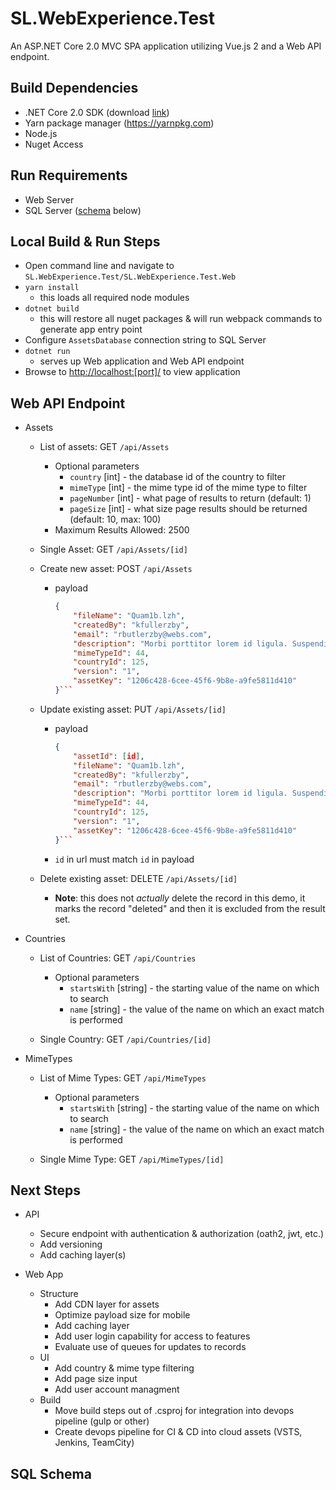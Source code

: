 # SL.WebExperience.Test

An ASP.NET Core 2.0 MVC SPA application utilizing Vue.js 2 and a Web API endpoint.

## Build Dependencies

* .NET Core 2.0 SDK (download [link](https://www.microsoft.com/net/download/windows))
* Yarn package manager (<https://yarnpkg.com>)
* Node.js
* Nuget Access

## Run Requirements

* Web Server
* SQL Server ([schema](#sql-schema) below)

## Local Build & Run Steps

* Open command line and navigate to `SL.WebExperience.Test/SL.WebExperience.Test.Web`
* `yarn install`
  * this loads all required node modules
* `dotnet build`
  * this will restore all nuget packages & will run webpack commands to generate app entry point
* Configure `AssetsDatabase` connection string to SQL Server
* `dotnet run`
  * serves up Web application and Web API endpoint
* Browse to <http://localhost:[port]/> to view application

## Web API Endpoint

* Assets
  * List of assets: GET `/api/Assets`
    * Optional parameters
      * `country` [int] - the database id of the country to filter
      * `mimeType` [int] - the mime type id of the mime type to filter
      * `pageNumber` [int] - what page of results to return (default: 1)
      * `pageSize` [int] - what size page results should be returned (default: 10, max: 100)
    * Maximum Results Allowed: 2500

  * Single Asset: GET `/api/Assets/[id]`

  * Create new asset: POST `/api/Assets`
    * payload
        ```json
        {
            "fileName": "Quam1b.lzh",
            "createdBy": "kfullerzby",
            "email": "rbutlerzby@webs.com",
            "description": "Morbi porttitor lorem id ligula. Suspendisse ornare consequat lectus. In est risus, auctor sed, tristique in, tempus sit amet, sem.",
            "mimeTypeId": 44,
            "countryId": 125,
            "version": "1",
            "assetKey": "1206c428-6cee-45f6-9b8e-a9fe5811d410"
        }```
  * Update existing asset: PUT `/api/Assets/[id]`
    * payload
        ```json
        {
            "assetId": [id],
            "fileName": "Quam1b.lzh",
            "createdBy": "kfullerzby",
            "email": "rbutlerzby@webs.com",
            "description": "Morbi porttitor lorem id ligula. Suspendisse ornare consequat lectus. In est risus, auctor sed, tristique in, tempus sit amet, sem.",
            "mimeTypeId": 44,
            "countryId": 125,
            "version": "1",
            "assetKey": "1206c428-6cee-45f6-9b8e-a9fe5811d410"
        }```
    * `id` in url must match `id` in payload

  * Delete existing asset: DELETE `/api/Assets/[id]`
    * **Note**: this does not *actually* delete the record in this demo, it marks the record "deleted" and then it is excluded from the result set.

* Countries
  * List of Countries: GET `/api/Countries`
    * Optional parameters
      * `startsWith` [string] - the starting value of the name on which to search
      * `name` [string] - the value of the name on which an exact match is performed

  * Single Country:  GET `/api/Countries/[id]`

* MimeTypes
  * List of Mime Types: GET `/api/MimeTypes`
    * Optional parameters
      * `startsWith` [string] - the starting value of the name on which to search
      * `name` [string] - the value of the name on which an exact match is performed

  * Single Mime Type:  GET `/api/MimeTypes/[id]`

## Next Steps

* API
  * Secure endpoint with authentication & authorization (oath2, jwt, etc.)
  * Add versioning
  * Add caching layer(s)

* Web App
  * Structure
    * Add CDN layer for assets
    * Optimize payload size for mobile
    * Add caching layer
    * Add user login capability for access to features
    * Evaluate use of queues for updates to records
  * UI
    * Add country & mime type filtering
    * Add page size input
    * Add user account managment
  * Build
    * Move build steps out of .csproj for integration into devops pipeline (gulp or other)
    * Create devops pipeline for CI & CD into cloud assets (VSTS, Jenkins, TeamCity)

## SQL Schema
